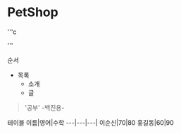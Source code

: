 # PetShop

'''c

'''

순서
* 목록
  * 소개
  * 글
  
> '공부' -백진용-


테이블
이름|영어|수학
---|---|---|
이순신|70|80
홍길동|60|90
